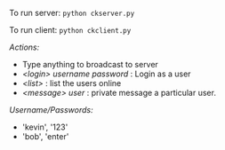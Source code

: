 To run server: `python ckserver.py`

To run client: `python ckclient.py`

_Actions:_

- Type anything to broadcast to server
- *\<login\> username password* : Login as a user
- *\<list\>* : list the users online
- *\<message\> user* : private message a particular user.

_Username/Passwords:_

- 'kevin', '123'
- 'bob', 'enter'